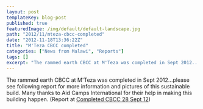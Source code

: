 ```yaml
---
layout: post
templateKey: blog-post
published: true
featuredImage: /img/default/default-landscape.jpg
path: "2012/11/mteza-cbcc-completed"
date: "2012-11-18T13:36:22Z"
title: "M'Teza CBCC completed"
categories: ["News from Malawi", "Reports"]
tags: []
excerpt: "The rammed earth CBCC at M'Teza was completed in Sept 2012...please see following report for more i..."
---
```


The rammed earth CBCC at M'Teza was completed in Sept 2012...please see following report for more information and pictures of this sustainable build. Many thanks to Aid Camps International for their help in making this building happen. (Report at [Completed CBCC 28 Sept 12](https://f000.backblazeb2.com/file/avm-wp-uploads/2012/11/completed-CBCC-28.09.12.docx))

